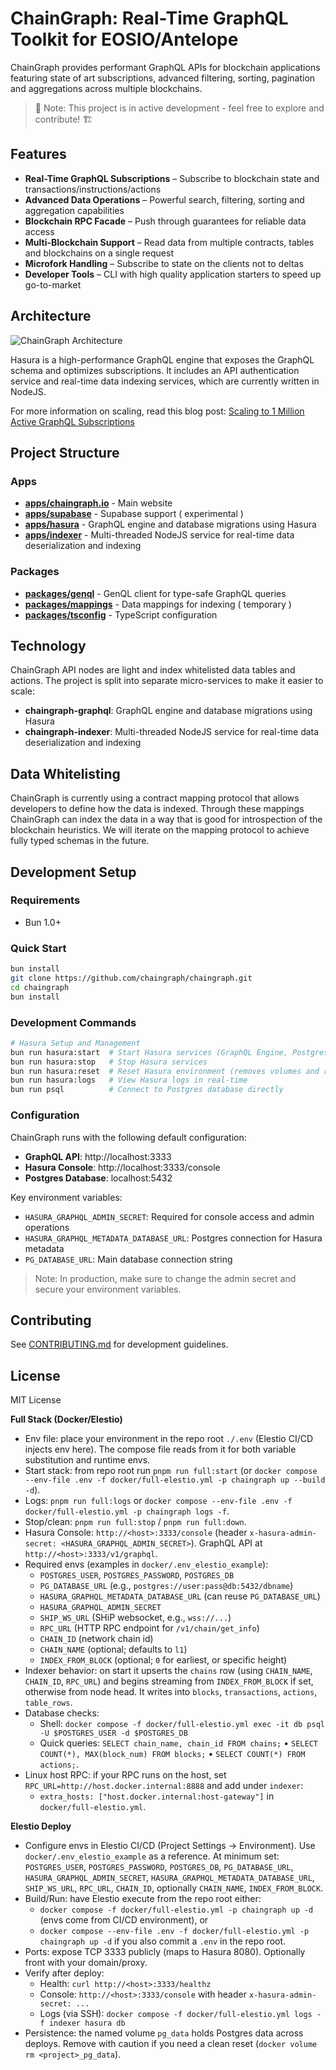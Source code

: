 # ChainGraph: Real-Time GraphQL Toolkit for EOSIO/Antelope

ChainGraph provides performant GraphQL APIs for blockchain applications featuring state of art subscriptions, advanced filtering, sorting, pagination and aggregations across multiple blockchains.

> 🚧 Note: This project is in active development - feel free to explore and contribute! 🏗️

## Features

- **Real-Time GraphQL Subscriptions** – Subscribe to blockchain state and transactions/instructions/actions
- **Advanced Data Operations** – Powerful search, filtering, sorting and aggregation capabilities
- **Blockchain RPC Facade** – Push through guarantees for reliable data access
- **Multi-Blockchain Support** – Read data from multiple contracts, tables and blockchains on a single request
- **Microfork Handling** – Subscribe to state on the clients not to deltas
- **Developer Tools** – CLI with high quality application starters to speed up go-to-market

## Architecture

<img src="./assets/chaingraph-diagram.svg" alt="ChainGraph Architecture" />

Hasura is a high-performance GraphQL engine that exposes the GraphQL schema and optimizes subscriptions. It includes an API authentication service and real-time data indexing services, which are currently written in NodeJS.

For more information on scaling, read this blog post: [Scaling to 1 Million Active GraphQL Subscriptions](https://hasura.io/blog/1-million-active-graphql-subscriptions/)


## Project Structure

### Apps
- [__apps/chaingraph.io__](./apps/chaingraph.io/README.md) - Main website
- [__apps/supabase__](./apps/supabase/README.md) - Supabase support ( experimental )
- [__apps/hasura__](./apps/hasura/README.md) - GraphQL engine and database migrations using Hasura
- [__apps/indexer__](./apps/indexer/README.md) - Multi-threaded NodeJS service for real-time data deserialization and indexing

### Packages

- [__packages/genql__](./packages/genql/README.md) - GenQL client for type-safe GraphQL queries
- [__packages/mappings__](./packages/mappings/README.md) - Data mappings for indexing ( temporary )
- [__packages/tsconfig__](./packages/tsconfig/README.md) - TypeScript configuration

## Technology

ChainGraph API nodes are light and index whitelisted data tables and actions. The project is split into separate micro-services to make it easier to scale:

- **chaingraph-graphql**: GraphQL engine and database migrations using Hasura
- **chaingraph-indexer**: Multi-threaded NodeJS service for real-time data deserialization and indexing

## Data Whitelisting

ChainGraph is currently using a contract mapping protocol that allows developers to define how the data is indexed. Through these mappings ChainGraph can index the data in a way that is good for introspection of the blockchain heuristics. We will iterate on the mapping protocol to achieve fully typed schemas in the future.

## Development Setup

### Requirements
- Bun 1.0+

### Quick Start

```bash
bun install
git clone https://github.com/chaingraph/chaingraph.git
cd chaingraph
bun install
```

### Development Commands

```bash
# Hasura Setup and Management
bun run hasura:start  # Start Hasura services (GraphQL Engine, Postgres, Data Connector)
bun run hasura:stop   # Stop Hasura services
bun run hasura:reset  # Reset Hasura environment (removes volumes and restarts)
bun run hasura:logs   # View Hasura logs in real-time
bun run psql          # Connect to Postgres database directly
```

###  Configuration

ChainGraph runs with the following default configuration:

- **GraphQL API**: http://localhost:3333
- **Hasura Console**: http://localhost:3333/console
- **Postgres Database**: localhost:5432

Key environment variables:
- `HASURA_GRAPHQL_ADMIN_SECRET`: Required for console access and admin operations
- `HASURA_GRAPHQL_METADATA_DATABASE_URL`: Postgres connection for Hasura metadata
- `PG_DATABASE_URL`: Main database connection string

> Note: In production, make sure to change the admin secret and secure your environment variables.

## Contributing

See [CONTRIBUTING.md](./CONTRIBUTING.md) for development guidelines.

## License

MIT License

**Full Stack (Docker/Elestio)**
- Env file: place your environment in the repo root `./.env` (Elestio CI/CD injects env here). The compose file reads from it for both variable substitution and runtime envs.
- Start stack: from repo root run `pnpm run full:start` (or `docker compose --env-file .env -f docker/full-elestio.yml -p chaingraph up --build -d`).
- Logs: `pnpm run full:logs` or `docker compose --env-file .env -f docker/full-elestio.yml -p chaingraph logs -f`.
- Stop/clean: `pnpm run full:stop` / `pnpm run full:down`.
- Hasura Console: `http://<host>:3333/console` (header `x-hasura-admin-secret: <HASURA_GRAPHQL_ADMIN_SECRET>`). GraphQL API at `http://<host>:3333/v1/graphql`.
- Required envs (examples in `docker/.env_elestio_example`):
  - `POSTGRES_USER`, `POSTGRES_PASSWORD`, `POSTGRES_DB`
  - `PG_DATABASE_URL` (e.g., `postgres://user:pass@db:5432/dbname`)
  - `HASURA_GRAPHQL_METADATA_DATABASE_URL` (can reuse `PG_DATABASE_URL`)
  - `HASURA_GRAPHQL_ADMIN_SECRET`
  - `SHIP_WS_URL` (SHiP websocket, e.g., `wss://...`)
  - `RPC_URL` (HTTP RPC endpoint for `/v1/chain/get_info`)
  - `CHAIN_ID` (network chain id)
  - `CHAIN_NAME` (optional; defaults to `l1`)
  - `INDEX_FROM_BLOCK` (optional; `0` for earliest, or specific height)
- Indexer behavior: on start it upserts the `chains` row (using `CHAIN_NAME`, `CHAIN_ID`, `RPC_URL`) and begins streaming from `INDEX_FROM_BLOCK` if set, otherwise from node head. It writes into `blocks`, `transactions`, `actions`, `table_rows`.
- Database checks:
  - Shell: `docker compose -f docker/full-elestio.yml exec -it db psql -U $POSTGRES_USER -d $POSTGRES_DB`
  - Quick queries: `SELECT chain_name, chain_id FROM chains;` • `SELECT COUNT(*), MAX(block_num) FROM blocks;` • `SELECT COUNT(*) FROM actions;`.
- Linux host RPC: if your RPC runs on the host, set `RPC_URL=http://host.docker.internal:8888` and add under `indexer`:
  - `extra_hosts: ["host.docker.internal:host-gateway"]` in `docker/full-elestio.yml`.

**Elestio Deploy**
- Configure envs in Elestio CI/CD (Project Settings → Environment). Use `docker/.env_elestio_example` as a reference. At minimum set: `POSTGRES_USER`, `POSTGRES_PASSWORD`, `POSTGRES_DB`, `PG_DATABASE_URL`, `HASURA_GRAPHQL_ADMIN_SECRET`, `HASURA_GRAPHQL_METADATA_DATABASE_URL`, `SHIP_WS_URL`, `RPC_URL`, `CHAIN_ID`, optionally `CHAIN_NAME`, `INDEX_FROM_BLOCK`.
- Build/Run: have Elestio execute from the repo root either:
  - `docker compose -f docker/full-elestio.yml -p chaingraph up -d` (envs come from CI/CD environment), or
  - `docker compose --env-file .env -f docker/full-elestio.yml -p chaingraph up -d` if you also commit a `.env` in the repo root.
- Ports: expose TCP 3333 publicly (maps to Hasura 8080). Optionally front with your domain/proxy.
- Verify after deploy:
  - Health: `curl http://<host>:3333/healthz`
  - Console: `http://<host>:3333/console` with header `x-hasura-admin-secret: ...`
  - Logs (via SSH): `docker compose -f docker/full-elestio.yml logs -f indexer hasura db`
- Persistence: the named volume `pg_data` holds Postgres data across deploys. Remove with caution if you need a clean reset (`docker volume rm <project>_pg_data`).
